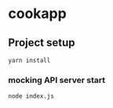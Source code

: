 # cookapp

## Project setup
```
yarn install
```

### mocking API server start
```
node index.js
```
